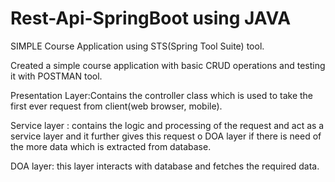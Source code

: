 # Rest-Api-SpringBoot using JAVA

SIMPLE Course Application using STS(Spring Tool Suite) tool.

Created a simple course application with basic CRUD operations and testing it with POSTMAN tool.

Presentation Layer:Contains the controller class which is used to take the first ever request from client(web browser, mobile).

Service layer : contains the logic and processing of the request and act as a service layer and it further gives this request o DOA layer if there is need of the more data which is extracted from database.

DOA layer: this layer interacts with database and fetches the required data.
